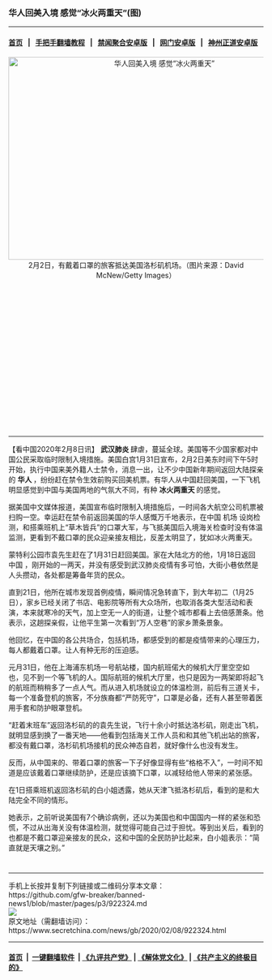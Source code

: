### 华人回美入境 感觉“冰火两重天”(图)
------------------------

#### [首页](https://github.com/gfw-breaker/banned-news1/blob/master/README.md) &nbsp;&nbsp;|&nbsp;&nbsp; [手把手翻墙教程](https://github.com/gfw-breaker/guides/wiki) &nbsp;&nbsp;|&nbsp;&nbsp; [禁闻聚合安卓版](https://github.com/gfw-breaker/bn-android) &nbsp;&nbsp;|&nbsp;&nbsp; [网门安卓版](https://github.com/oGate2/oGate) &nbsp;&nbsp;|&nbsp;&nbsp; [神州正道安卓版](https://github.com/SzzdOgate/update) 



<div class="article_right" style="fone-color:#000">
 <p style="text-align:center">
  <img alt="华人回美入境 感觉“冰火两重天”" src="https://img3.secretchina.com/pic/2020/2-8/p2622541a28313001-ss.jpg" style="height:400px; width:600px"/>
  <br>
   2月2日，有戴着口罩的旅客抵达美国洛杉矶机场。（图片来源：David McNew/Getty Images）
   <span id="hideid" name="hideid" style="color:red;display:none;">
    <span href="https://www.secretchina.com">
    </span>
   </span>
  </br>
 </p>
 <div id="txt-mid1-t21-2017">
  <ins class="adsbygoogle" data-ad-client="ca-pub-1276641434651360" data-ad-slot="2451032099" style="display:inline-block;width:336px;height:280px">
  </ins>
  

---


  </div>
 </div>
 <p>
  【看中国2020年2月8日讯】
  <strong>
   <span href="https://www.secretchina.com/news/gb/tag/武汉肺炎" target="_blank">
    武汉肺炎
   </span>
  </strong>
  肆虐，蔓延全球。美国等不少国家都对中国公民采取临时限制入境措施。美国白宫1月31日宣布，2月2日美东时间下午5时开始，执行中国来美外籍人士禁令，消息一出，让不少中国新年期间返回大陆探亲的
  <strong>
   华人
  </strong>
  ，纷纷赶在禁令生效前购买回美机票。有华人从中国赶回美国，一下飞机明显感觉到中国与美国两地的气氛大不同，有种
  <strong>
   冰火两重天
  </strong>
  的感觉。
  <span id="hideid" name="hideid" style="color:red;display:none;">
   <span href="https://www.secretchina.com">
   </span>
  </span>
 </p>
 <p>
  据美国中文媒体报道，美国宣布临时限制入境措施后，一时间各大航空公司机票被扫购一空。幸运赶在禁令前返回美国的华人感慨万千地表示，在中国
  <span href="https://www.secretchina.com/news/gb/tag/机场" target="_blank">
   机场
  </span>
  设岗检测，和搭乘班机上“草木皆兵”的口罩大军，与飞抵美国后入境海关检查时没有体温监测，更看到不戴口罩的民众迎亲接友相比，反差太明显了，犹如冰火两重天。
 </p>
 <p>
  蒙特利公园市袁先生赶在了1月31日赶回美国。家在大陆北方的他，1月18日返回
  <span href="https://www.secretchina.com" target="_blank">
   中国
  </span>
  ，刚开始的一两天，并没有感受到武汉肺炎疫情有多可怕，大街小巷依然是人头攒动，各处都是筹备年货的民众。
 </p>
 <p>
  直到21日，他所在城市发现首例疫情，瞬间情况急转直下，到大年初二（1月25日），家乡已经关闭了书店、电影院等所有大众场所，也取消各类大型活动和表演，本来就寒冷的天气，加上空无一人的街道，让整个城市都看上去倍感萧条。他表示，这趟探亲假，让他平生第一次看到“万人空巷”的家乡萧条景象。
 </p>
 <p>
  他回忆，在中国的各公共场合，包括机场，都感受到的都是疫情带来的心理压力，每人都戴着口罩。让人有种无形的压迫感。
 </p>
 <p>
  元月31日，他在上海浦东机场一号航站楼，国内航班偌大的候机大厅里空空如也，见不到一个等飞机的人。国际航班的候机大厅里，也只是因为一两架即将起飞的航班而稍稍多了一点人气。而从进入机场就设立的体温检测，前后有三道关卡，每一个准备登机的旅客，不分族裔都“严防死守”，口罩是必备，还有人甚至带着医用手套和防护眼罩登机。
 </p>
 <p>
  “赶着末班车”返回洛杉矶的的袁先生说，飞行十余小时抵达洛杉矶，刚走出飞机，就明显感到换了一番天地——他看到包括海关工作人员和和其他飞机出站的旅客，都没有戴口罩，洛杉矶机场接机的民众神态自若，就好像什么也没有发生。
 </p>
 <p>
  反而，从中国来的、带着口罩的旅客一下子好像显得有些“格格不入”，一时间不知道是应该戴着口罩继续防护，还是应该摘下口罩，以减轻给他人带来的紧张感。
 </p>
 <p>
  在1日搭乘班机返回洛杉矶的白小姐透露，她从天津飞抵洛杉矶后，看到的是和大陆完全不同的情形。
 </p>
 <p>
  她表示，之前听说美国有7个确诊病例，还以为美国也和中国国内一样的紧张和恐慌，不过从出海关没有体温检测，就觉得可能自己过于担忧。等到出关后，看到的也都是不戴口罩迎亲接友的民众，这和中国的全民防护比起来，白小姐表示：“简直就是天壤之别。”
  <center>
   <div>
    <div id="txt-mid2-t22-2017" style="display: block;  max-height: 351px;  overflow: hidden;">
     <div id="SC-21xxx">
     </div>
     <ins class="adsbygoogle" data-ad-client="ca-pub-1276641434651360" data-ad-format="auto" data-ad-slot="4301710469" data-full-width-responsive="true" style="display:block">
     </ins>
    </div>
   </div>
  </center>
  <div style="padding-top:12px;">
  </div>
 </p>
</div>

<hr/>
手机上长按并复制下列链接或二维码分享本文章：<br/>
https://github.com/gfw-breaker/banned-news1/blob/master/pages/p3/922324.md <br/>
<a href='https://github.com/gfw-breaker/banned-news1/blob/master/pages/p3/922324.md'><img src='https://github.com/gfw-breaker/banned-news1/blob/master/pages/p3/922324.md.png'/></a> <br/>
原文地址（需翻墙访问）：https://www.secretchina.com/news/gb/2020/02/08/922324.html


------------------------
#### [首页](https://github.com/gfw-breaker/banned-news1/blob/master/README.md) &nbsp;|&nbsp; [一键翻墙软件](https://github.com/gfw-breaker/nogfw/blob/master/README.md) &nbsp;| [《九评共产党》](https://github.com/gfw-breaker/9ping.md/blob/master/README.md#九评之一评共产党是什么) | [《解体党文化》](https://github.com/gfw-breaker/jtdwh.md/blob/master/README.md) | [《共产主义的终极目的》](https://github.com/gfw-breaker/gczydzjmd.md/blob/master/README.md)


<img src='http://gfw-breaker.win/banned-news/pages/p3/922324.md' width='0px' height='0px'/>